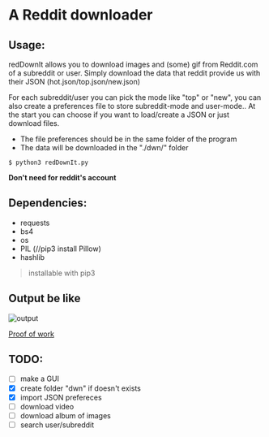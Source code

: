 # A Reddit downloader

## Usage:
redDownIt allows you to download images and (some) gif from Reddit.com of a subreddit or user.
Simply download the data that reddit provide us with their JSON (hot.json/top.json/new.json)

For each subreddit/user you can pick the mode like "top" or "new", you can also create a preferences file to store subreddit-mode and user-mode.. At the start you can choose if you want to load/create a JSON or just download files.

- The file preferences should be in the same folder of the program
- The data will be downloaded in the "./dwn/" folder

`$ python3 redDownIt.py`

**Don't need for reddit's account**

## Dependencies:
- requests
- bs4
- os
- PIL (//pip3 install Pillow)
- hashlib

> installable with pip3

## Output be like
![output](https://github.com/albertomorini/albertomorini/blob/main/redditDownloader/imgExample/output.png)


<a href="https://github.com/albertomorini/albertomorini/blob/main/redditDownloader/imgExample/proofOfWork.png">Proof of work</a>

## TODO:
- [ ] make a GUI
- [X] create folder "dwn" if doesn't exists
- [X] import JSON prefereces
- [ ] download video
- [ ] download album of images
- [ ] search user/subreddit
